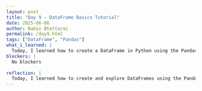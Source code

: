 ```yaml
---
layout: post
title: "Day 9 – DataFrame Basics Tutorial"
date: 2025-06-06
author: Nabin Bhattarai
permalink: /day9.html
tags: ["DataFrame", "Pandas"]
what_i_learned: |
  Today, I learned how to create a DataFrame in Python using the Pandas library by passing a dictionary of data into the pd.DataFrame() function. I explored how the data is organized in rows and columns, similar to a table. I also learned how to use the df.head() function to view the first few rows of the DataFrame. Using df.tail() allowed me to see the entries from the last. I learned to use df.columns() to list all the columns and to get only the selected columns, df.max() to get maximum number from the dataset and df.min() the other way. I also learned to use df.std(), df.mean(), and df.describe() functions. We also discussed on writing research paper for our project. After that, we worked on our video presentation for the week.
blockers: |
  No blockers
  
reflection: |
  Today, I learned how to create and explore DataFrames using the Pandas library. I practiced viewing data with functions like head() and tail(), and used statistical methods such as mean(), std(), max(), min(), and describe() to analyze the dataset. Overall, it was a good step forward in understanding data handling in Python. I feel nervous speaking in front of people or on Zoom. Video presentations will definitely help me build confidence in my speaking skills.
---
```

